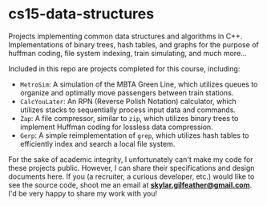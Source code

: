 # cs15-data-structures
Projects implementing common data structures and algorithms in C++. Implementations of binary trees, hash tables, and graphs for the purpose of huffman coding, file system indexing, train simulating, and much more...

Included in this repo are projects completed for this course, including:
- `MetroSim`: A simulation of the MBTA Green Line, which utilizes queues to organize and optimally move passengers between train stations.
- `CalcYouLater`: An RPN (Reverse Polish Notation) calculator, which utilizes stacks to sequentially process input data and commands.
- `Zap`: A file compressor, similar to `zip`, which utilizes binary trees to implement Huffman coding for lossless data compression.
- `Gerp`: A simple reimplementation of `grep`, which utilizes hash tables to efficiently index and search a local file system.

For the sake of academic integrity, I unfortunately can't make my code for these projects public. However, I can share their specifications and design documents here. If you (a recruiter, a curious developer, etc.) would like to see the source code, shoot me an email at **skylar.gilfeather@gmail.com**. I'd be very happy to share my work with you!
